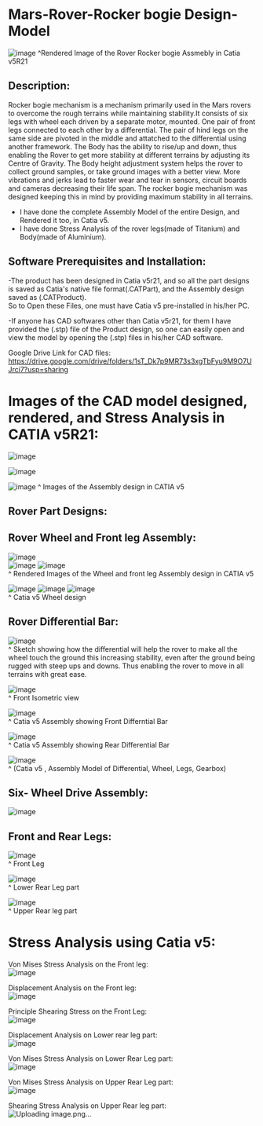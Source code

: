 # Mars-Rover-Rocker bogie Design-Model  
 
![image](https://user-images.githubusercontent.com/84036074/126301984-ffd4b627-9b29-48ff-aee7-f9e64355e841.png)
^Rendered Image of the Rover Rocker bogie Assmebly in Catia v5R21

## Description:  

Rocker bogie mechanism is a mechanism primarily used in the Mars rovers to overcome the rough terrains while maintaining stability.It consists of six legs with wheel each driven by a separate motor, mounted. One pair of front legs connected to each other by a differential. The pair of hind legs on the same side are pivoted in the middle and attatched to the differential using another framework. The Body has the ability to rise/up and down, thus enabling the Rover to get more stability at different terrains by adjusting its Centre of Gravity. The Body height adjustment system helps the rover to collect ground samples, or take ground images with a better view. More vibrations and jerks lead to faster wear and tear in sensors, circuit boards and cameras decreasing their life span. The rocker bogie mechanism was designed keeping this in mind by providing maximum stability in all terrains.
- I have done the complete Assembly Model of the entire Design, and Rendered it too, in Catia v5.
- I have done Stress Analysis of the rover legs(made of Titanium) and Body(made of Aluminium).  

## Software Prerequisites and Installation:  

-The product has been designed in Catia v5r21, and so all the part designs is saved as Catia's native file format(.CATPart), and the Assembly design saved as (.CATProduct).  
So to Open these Files, one must have Catia v5 pre-installed in his/her PC.  

-If anyone has CAD softwares other than Catia v5r21, for them I have provided the (.stp) file of the Product design, so one can easily open and view the model by opening the (.stp) files in his/her CAD software.  

Google Drive Link for CAD files: https://drive.google.com/drive/folders/1sT_Dk7p9MR73s3xgTbFyu9M9O7UJrci7?usp=sharing

# **Images of the CAD model designed, rendered, and Stress Analysis in CATIA v5R21:**  

![image](https://user-images.githubusercontent.com/84036074/126433019-48d6d6cc-4a6d-4aab-8dd6-fdcc0d45e83a.png)

![image](https://user-images.githubusercontent.com/84036074/126433270-f15222be-4e8c-41b9-b1f8-1538d2d18400.png)

![image](https://user-images.githubusercontent.com/84036074/126433449-8a39ce6a-bb8c-4c0d-807b-c9a3328dc104.png)
^ Images of the Assembly design in CATIA v5  

## Rover Part Designs: 

## Rover Wheel and Front leg Assembly:
![image](https://user-images.githubusercontent.com/84036074/126433965-282128df-540f-44fe-8ec5-ab61621502a5.png)  
![image](https://user-images.githubusercontent.com/84036074/126434053-984c0027-dff6-4a9f-a4d6-6d617cb405b4.png)
![image](https://user-images.githubusercontent.com/84036074/126434063-493e131f-b857-4a9e-9243-07f9a52053d6.png)  
^ Rendered Images of the Wheel and front leg Assembly design in CATIA v5 

![image](https://user-images.githubusercontent.com/84036074/126434086-cd1ea51c-d7e1-4db6-bb41-3eadb9bcdfb6.png)
![image](https://user-images.githubusercontent.com/84036074/126434092-e4fb5622-bdfd-468a-bd87-99e9db53b78d.png)
![image](https://user-images.githubusercontent.com/84036074/126434101-e4b8a05e-1d98-4c0c-ac88-4a5e637b757b.png)  
^ Catia v5 Wheel design  

## Rover Differential Bar:  

![image](https://user-images.githubusercontent.com/84036074/126439542-6938b25b-6712-4405-88f6-473598392724.png)  
^ Sketch showing how the differential will help the rover to make all the wheel touch the ground this increasing stability, even after the ground being rugged with steep ups and downs. Thus enabling the rover to move in all terrains with great ease.  

![image](https://user-images.githubusercontent.com/84036074/126440319-95ac5a9f-e8c9-46cb-a3ef-d49b1db8720e.png)  
^ Front Isometric view  

![image](https://user-images.githubusercontent.com/84036074/126440376-8dc6d489-85fd-4cf6-9367-01343b93662a.png)  
^ Catia v5 Assembly showing Front Differntial Bar  

![image](https://user-images.githubusercontent.com/84036074/126440434-1d5156df-3c38-46a9-9a97-01821e07e2a9.png)  
^ Catia v5 Assembly showing Rear Differential Bar  

![image](https://user-images.githubusercontent.com/84036074/126440561-89569420-faa5-4dc4-bad4-88288c0e2212.png)  
^ (Catia v5 , Assembly Model of Differential, Wheel, Legs, Gearbox)  

## Six- Wheel Drive Assembly:  
![image](https://user-images.githubusercontent.com/84036074/126441174-2278c2cc-e000-4d56-af65-e61eec8b9d6e.png)  
 
## Front and Rear Legs:  

![image](https://user-images.githubusercontent.com/84036074/126441393-540778e4-7fde-4d7b-b953-24e68bd9f21a.png)  
^ Front Leg  

![image](https://user-images.githubusercontent.com/84036074/126441445-bcc4953a-8779-4163-9b43-1ba643b84896.png)  
^ Lower Rear Leg part  

![image](https://user-images.githubusercontent.com/84036074/126441536-8c495e47-e5ee-4772-bc65-7f179b6cbc67.png)  
^ Upper Rear leg part  

# **Stress Analysis using Catia v5:**  

Von Mises Stress Analysis on the Front leg:  
![image](https://user-images.githubusercontent.com/84036074/126442093-5a25939e-e581-4af6-9f80-44030cb222a9.png)  

Displacement Analysis on the Front leg:  
![image](https://user-images.githubusercontent.com/84036074/126442211-6bb8a884-98cd-40af-946a-d655e1070412.png)  

Principle Shearing Stress on the Front Leg:  
![image](https://user-images.githubusercontent.com/84036074/126442271-4cfe5017-041f-43d8-92b9-89f8d6be830e.png)  

Displacement Analysis on Lower rear leg part:  
![image](https://user-images.githubusercontent.com/84036074/126442299-f01a8302-7153-4679-80f2-f8d91e4c3257.png)  

Von Mises Stress Analysis on Lower Rear Leg part:  
![image](https://user-images.githubusercontent.com/84036074/126442335-bc1d644b-185a-4e84-a661-32753d186e53.png)  

Von Mises Stress Analysis on Upper Rear Leg part:  
![image](https://user-images.githubusercontent.com/84036074/126442354-bebc6bb7-bfe8-4932-b4d6-95b6c6a9cdd3.png)  

Shearing Stress Analysis on Upper Rear leg part:  
![Uploading image.png…]()  














